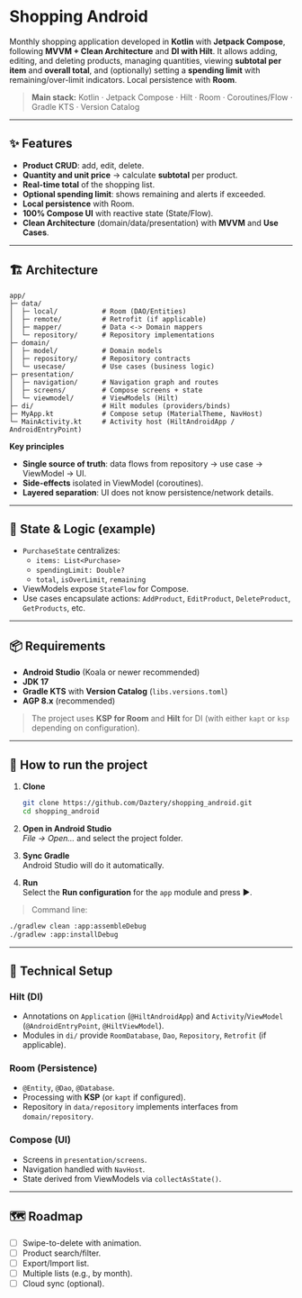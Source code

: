 # Shopping Android

Monthly shopping application developed in **Kotlin** with **Jetpack Compose**, following **MVVM + Clean Architecture** and **DI with Hilt**. It allows adding, editing, and deleting products, managing quantities, viewing **subtotal per item** and **overall total**, and (optionally) setting a **spending limit** with remaining/over-limit indicators. Local persistence with **Room**.

> **Main stack:** Kotlin · Jetpack Compose · Hilt · Room · Coroutines/Flow · Gradle KTS · Version Catalog

---

## ✨ Features

- **Product CRUD**: add, edit, delete.
- **Quantity and unit price** → calculate **subtotal** per product.
- **Real-time total** of the shopping list.
- **Optional spending limit**: shows remaining and alerts if exceeded.
- **Local persistence** with Room.
- **100% Compose UI** with reactive state (State/Flow).
- **Clean Architecture** (domain/data/presentation) with **MVVM** and **Use Cases**.

---

## 🏗️ Architecture

```
app/
├─ data/
│  ├─ local/           # Room (DAO/Entities)
│  ├─ remote/          # Retrofit (if applicable)
│  ├─ mapper/          # Data <-> Domain mappers
│  └─ repository/      # Repository implementations
├─ domain/
│  ├─ model/           # Domain models
│  ├─ repository/      # Repository contracts
│  └─ usecase/         # Use cases (business logic)
├─ presentation/
│  ├─ navigation/      # Navigation graph and routes
│  ├─ screens/         # Compose screens + state
│  └─ viewmodel/       # ViewModels (Hilt)
├─ di/                 # Hilt modules (providers/binds)
├─ MyApp.kt            # Compose setup (MaterialTheme, NavHost)
└─ MainActivity.kt     # Activity host (HiltAndroidApp / AndroidEntryPoint)
```

**Key principles**

- **Single source of truth**: data flows from repository → use case → ViewModel → UI.
- **Side-effects** isolated in ViewModel (coroutines).
- **Layered separation**: UI does not know persistence/network details.

---

## 🧪 State & Logic (example)

- `PurchaseState` centralizes:
  - `items: List<Purchase>`
  - `spendingLimit: Double?`
  - `total`, `isOverLimit`, `remaining`
- ViewModels expose `StateFlow` for Compose.
- Use cases encapsulate actions: `AddProduct`, `EditProduct`, `DeleteProduct`, `GetProducts`, etc.

---

## 📦 Requirements

- **Android Studio** (Koala or newer recommended)
- **JDK 17**
- **Gradle KTS** with **Version Catalog** (`libs.versions.toml`)
- **AGP 8.x** (recommended)

> The project uses **KSP for Room** and **Hilt** for DI (with either `kapt` or `ksp` depending on configuration).

---

## 🚀 How to run the project

1. **Clone**
   ```bash
   git clone https://github.com/Daztery/shopping_android.git
   cd shopping_android
   ```

2. **Open in Android Studio**  
   *File → Open…* and select the project folder.

3. **Sync Gradle**  
   Android Studio will do it automatically.

4. **Run**  
   Select the **Run configuration** for the `app` module and press ▶️.

> Command line:
```bash
./gradlew clean :app:assembleDebug
./gradlew :app:installDebug
```

---

## 🧰 Technical Setup

### Hilt (DI)
- Annotations on `Application` (`@HiltAndroidApp`) and `Activity`/`ViewModel` (`@AndroidEntryPoint`, `@HiltViewModel`).
- Modules in `di/` provide `RoomDatabase`, `Dao`, `Repository`, `Retrofit` (if applicable).

### Room (Persistence)
- `@Entity`, `@Dao`, `@Database`.
- Processing with **KSP** (or `kapt` if configured).
- Repository in `data/repository` implements interfaces from `domain/repository`.

### Compose (UI)
- Screens in `presentation/screens`.
- Navigation handled with `NavHost`.
- State derived from ViewModels via `collectAsState()`.
  
---

## 🗺️ Roadmap

- [ ] Swipe-to-delete with animation.
- [ ] Product search/filter.
- [ ] Export/Import list.
- [ ] Multiple lists (e.g., by month).
- [ ] Cloud sync (optional).
